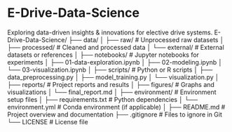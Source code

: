 # E-Drive-Data-Science
Exploring data-driven insights &amp; innovations for elective drive systems.
E-Drive-Data-Science/
├── data/
│   ├── raw/              # Unprocessed raw datasets
│   ├── processed/        # Cleaned and processed data
│   └── external/         # External datasets or references
│
├── notebooks/            # Jupyter notebooks for experiments
│   ├── 01-data-exploration.ipynb
│   ├── 02-modeling.ipynb
│   └── 03-visualization.ipynb
│
├── scripts/              # Python or R scripts
│   ├── data_preprocessing.py
│   ├── model_training.py
│   └── visualization.py
│
├── reports/              # Project reports and results
│   ├── figures/          # Graphs and visualizations
│   └── final_report.md
│
├── environment/          # Environment setup files
│   ├── requirements.txt  # Python dependencies
│   └── environment.yml   # Conda environment (if applicable)
│
├── README.md             # Project overview and documentation
├── .gitignore            # Files to ignore in Git
└── LICENSE               # License file

